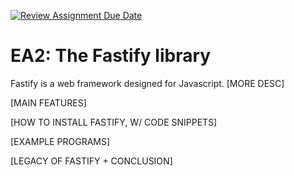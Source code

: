 [![Review Assignment Due Date](https://classroom.github.com/assets/deadline-readme-button-24ddc0f5d75046c5622901739e7c5dd533143b0c8e959d652212380cedb1ea36.svg)](https://classroom.github.com/a/RPDAFNpj)
# EA2: The Fastify library

Fastify is a web framework designed for Javascript. [MORE DESC]

[MAIN FEATURES]

[HOW TO INSTALL FASTIFY, W/ CODE SNIPPETS]

[EXAMPLE PROGRAMS]

[LEGACY OF FASTIFY + CONCLUSION]
